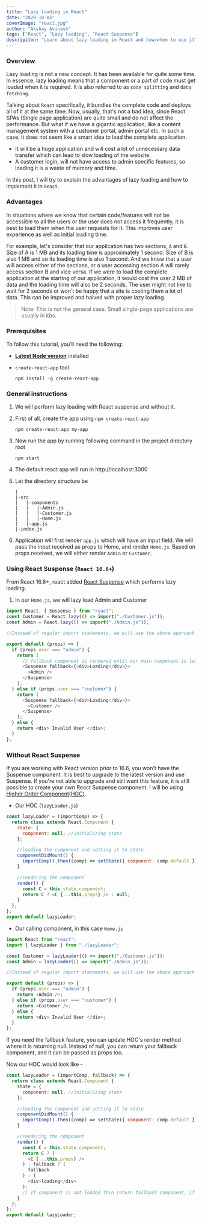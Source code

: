 ```yaml
---
title: "Lazy loading in React"
date: "2020-10-05"
coverImage: "react.jpg"
author: "Akshay Avinash"
tags: ["React", "Lazy loading", "React Suspense"]
descripiton: "Learn about lazy loading in React and how/when to use it"
---
```


### Overview
Lazy loading is not a new concept. It has been available for quite some time. In essence, lazy loading means that a component or a part of code must get loaded when it is required. It is also referred to as `code splitting` and `data fetching`.

Talking about `React` specifically, it bundles the complete code and deploys all of it at the same time. Now, usually, that's not a bad idea, since React SPAs (Single page application) are quite small and do not affect the performance. But what if we have a gigantic application, like a content management system with a customer portal, admin portal etc. In such a case, it does not seem like a smart idea to load the complete application.
- It will be a huge application and will cost a lot of unnecessary data transfer which can lead to slow loading of the website.
- A customer login, will not have access to admin specific features, so loading it is a waste of memory and time.

In this post, I will try to explain the advantages of lazy loading and how to implement it in `React`.

### Advantages
In situations where we know that certain code/features will not be accessible to all the users or the user does not access it frequently, it is best to load them when the user requests for it. This improves user experience as well as initial loading time.

For example, let's consider that our application has two sections, `A` and `B`. Size of A is 1 MB and its loading time is approximately 1 second. Size of B is also 1 MB and so its loading time is also 1 second. And we know that a user will access either of the sections, or a user accessing section A will rarely access section B and vice versa. If we were to load the complete application at the starting of our application, it would cost the user 2 MB of data and the loading time will also be 2 seconds. The user might not like to wait for 2 seconds or won't be happy that a site is costing them a lot of data. This can be improved and halved with proper lazy loading.

> Note: This is not the general case. Small single-page applications are usually in kbs.


### Prerequisites
To follow this tutorial, you’ll need the following:

- [**Latest Node version**](https://nodejs.org/en/download/) installed
- `create-react-app` tool 

	```
	npm install -g create-react-app
	```

### General instructions
1. We will perform lazy loading with React suspense and without it.

2. First of all, create the app using `npm create-react-app` 

	```
	npm create-react-app my-app
	```

3. Now run the app by running following command in the project directory root

	```
	npm start
	```
4. The default react app will run in http://localhost:3000

5. Let the directory structure be 
	```
	|
	|-src
	|	|-components
	|	|	|-Admin.js
	|	|	|-Customer.js
	|	|	|-Home.js
	|	|-app.js
	|-index.js
	```
6. Application will first render `app.js` which will have an input field. We will pass the input received as props to Home, and render `Home.js`. Based on props received, we will either render `Admin` or `Customer`.

### Using React Suspense (`React 16.6+`)
From React 16.6+, react added [React Suspense](https://reactjs.org/docs/react-api.html#reactsuspense) which performs lazy loading.

1. In our `Home.js`, we will lazy load Admin and Customer
```js
import React, { Suspense } from "react";
const Customer = React.lazy(() => import("./Customer.js"));
const Admin = React.lazy(() => import("./Admin.js"));

//Instead of regular import statements, we will use the above approach for lazy loading

export default (props) => {
  if (props.user === "admin") {
    return (
      // fallback component is rendered until our main component is loaded
      <Suspense fallback={<div>Loading</div>}>
        <Admin />
      </Suspense>
    );
  } else if (props.user === "customer") {
    return (
      <Suspense fallback={<div>Loading</div>}>
        <Customer />
      </Suspense>
    );
  } else {
    return <div> Invalid User </div>;
  }
};
```

### Without React Suspense
If you are working with React version prior to 16.6, you won't have the Suspense component. It is best to upgrade to the latest version and use Suspense. If you're not able to upgrade and still want this feature, it is still possible to create your own React Suspense component. I will be using [Higher Order Component(HOC)](https://reactjs.org/docs/higher-order-components.html).

- Our HOC (`lazyLoader.js`)
```js
const lazyLoader = (importComp) => {
  return class extends React.Component {
    state: {
      component: null; //initializing state
    };

    //loading the component and setting it to state
    componentDidMount() {
      importComp().then((comp) => setState({ component: comp.default }));
    }

    //rendering the component
    render() {
      const C = this.state.component;
      return C ? <C {...this.props} /> : null;
    }
  };
};
export default lazyLoader;
```
- Our calling component, in this case `Home.js`
```js
import React from "react";
import { lazyLoader } from "./lazyLoader";

const Customer = lazyLoader(() => import("./Customer.js"));
const Admin = lazyLoader(() => import("./Admin.js"));

//Instead of regular import statements, we will use the above approach for lazy loading

export default (props) => {
  if (props.user === "admin") {
    return <Admin />;
  } else if (props.user === "customer") {
    return <Customer />;
  } else {
    return <div> Invalid User </div>;
  }
};
```

If you need the fallback feature, you can update HOC's render method where it is returning null. Instead of null, you can return your fallback component, and it can be passed as props too.

Now our HOC would look like - 

```js
const lazyLoader = (importComp, fallback) => {
  return class extends React.Component {
    state = {
      component: null, //initializing state
    };

    //loading the component and setting it to state
    componentDidMount() {
      importComp().then((comp) => setState({ component: comp.default }));
    }

    //rendering the component
    render() {
      const C = this.state.component;
      return C ? (
        <C {...this.props} />
      ) : fallback ? (
        fallback
      ) : (
        <div>loading</div>
      );
      // If component is not loaded then return fallback component, if fallback is not provided then use default loading
    }
  };
};
export default lazyLoader;
```

